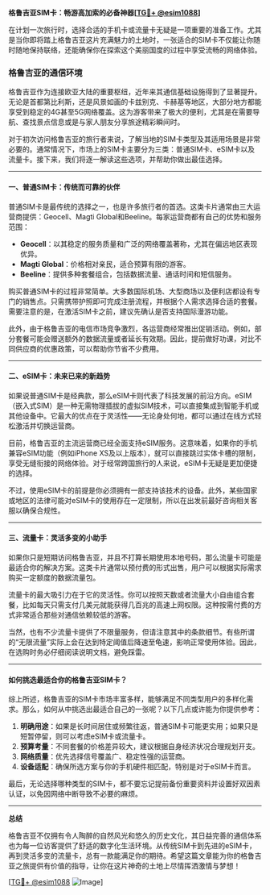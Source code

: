 **格鲁吉亚SIM卡：畅游高加索的必备神器[[TG💪+ @esim1088](https://t.me/s/esim1088)]**

在计划一次旅行时，选择合适的手机卡或流量卡无疑是一项重要的准备工作。尤其是当你即将踏上格鲁吉亚这片充满魅力的土地时，一张适合的SIM卡不仅能让你随时随地保持联络，还能确保你在探索这个美丽国度的过程中享受流畅的网络体验。

### 格鲁吉亚的通信环境

格鲁吉亚作为连接欧亚大陆的重要枢纽，近年来其通信基础设施得到了显著提升。无论是首都第比利斯，还是风景如画的卡兹别克、卡赫基等地区，大部分地方都能享受到稳定的4G甚至5G网络覆盖。这为游客带来了极大的便利，尤其是在需要导航、查找景点信息或是与家人朋友分享旅途精彩瞬间时。

对于初次访问格鲁吉亚的旅行者来说，了解当地的SIM卡类型及其适用场景是非常必要的。通常情况下，市场上的SIM卡主要分为三类：普通SIM卡、eSIM卡以及流量卡。接下来，我们将逐一解读这些选项，并帮助你做出最佳选择。

---

#### 一、普通SIM卡：传统而可靠的伙伴

普通SIM卡是最传统的选择之一，也是许多旅行者的首选。这类卡片通常由三大运营商提供：Geocell、Magti Global和Beeline。每家运营商都有自己的优势和服务范围：

- **Geocell**：以其稳定的服务质量和广泛的网络覆盖著称，尤其在偏远地区表现优异。
- **Magti Global**：价格相对亲民，适合预算有限的游客。
- **Beeline**：提供多种套餐组合，包括数据流量、通话时间和短信服务。

购买普通SIM卡的过程非常简单。大多数国际机场、大型商场以及便利店都设有专门的销售点。只需携带护照即可完成注册流程，并根据个人需求选择合适的套餐。需要注意的是，在激活SIM卡之前，建议先确认是否支持国际漫游功能。

此外，由于格鲁吉亚的电信市场竞争激烈，各运营商经常推出促销活动。例如，部分套餐可能会赠送额外的数据流量或者延长有效期。因此，提前做好功课，对比不同供应商的优惠政策，可以帮助你节省不少费用。

---

#### 二、eSIM卡：未来已来的新趋势

如果说普通SIM卡是经典款，那么eSIM卡则代表了科技发展的前沿方向。eSIM（嵌入式SIM）是一种无需物理插拔的虚拟SIM技术，可以直接集成到智能手机或其他设备中。它最大的优点在于灵活性——无论身处何地，都可以通过在线方式轻松激活并切换运营商。

目前，格鲁吉亚的主流运营商已经全面支持eSIM服务。这意味着，如果你的手机兼容eSIM功能（例如iPhone XS及以上版本），就可以直接跳过实体卡槽的限制，享受无缝衔接的网络体验。对于经常跨国旅行的人来说，eSIM卡无疑是更加便捷的选择。

不过，使用eSIM卡的前提是你必须拥有一部支持该技术的设备。此外，某些国家或地区的法律可能对eSIM卡的使用存在一定限制，所以在出发前最好咨询相关客服以确保合规性。

---

#### 三、流量卡：灵活多变的小助手

如果你只是短期访问格鲁吉亚，并且不打算长期使用本地号码，那么流量卡可能是最适合你的解决方案。这类卡片通常以预付费的形式出售，用户可以根据实际需求购买一定额度的数据流量包。

流量卡的最大吸引力在于它的灵活性。你可以按照天数或者流量大小自由组合套餐，比如每天只需支付几美元就能获得几百兆的高速上网权限。这种按需付费的方式非常适合那些对通信依赖较低的游客。

当然，也有不少流量卡提供了不限量服务，但请注意其中的条款细节。有些所谓的“无限流量”实际上会在达到特定阈值后降速至龟速，影响正常使用体验。因此，在选购时务必仔细阅读说明文档，避免踩雷。

---

#### 如何挑选最适合你的格鲁吉亚SIM卡？

综上所述，格鲁吉亚的SIM卡市场丰富多样，能够满足不同类型用户的多样化需求。那么，如何从中挑选出最适合自己的一张呢？以下几点或许能为你提供参考：

1. **明确用途**：如果是长时间居住或频繁往返，普通SIM卡可能更实用；如果只是短暂停留，则可以考虑eSIM卡或流量卡。
2. **预算考量**：不同套餐的价格差异较大，建议根据自身经济状况合理规划开支。
3. **网络质量**：优先选择信号覆盖广、稳定性强的运营商。
4. **设备适配**：确保所选方案与你的手机硬件相匹配，特别是对于eSIM卡而言。

最后，无论选择哪种类型的SIM卡，都不要忘记提前备份重要资料并设置好双因素认证，以免因网络中断导致不必要的麻烦。

---

**总结**

格鲁吉亚不仅拥有令人陶醉的自然风光和悠久的历史文化，其日益完善的通信体系也为每一位访客提供了舒适的数字化生活环境。从传统SIM卡到先进的eSIM卡，再到灵活多变的流量卡，总有一款能满足你的期待。希望这篇文章能为你的格鲁吉亚之旅提供有价值的指导，让你在这片神奇的土地上尽情挥洒激情与梦想！

[[TG💪+ @esim1088](https://t.me/s/esim1088) ![Image](https://i.postimg.cc/4NQfJmqS/Snipaste-2025-05-13-00-14-12.png)]